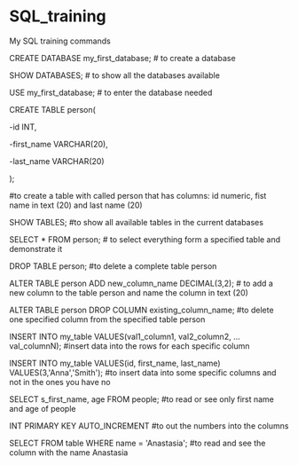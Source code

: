 # SQL_training
My SQL training commands

CREATE DATABASE my_first_database; # to create a database

SHOW DATABASES; # to show all the databases available

USE my_first_database; # to enter the database needed

CREATE TABLE person(

  -id INT,

  -first_name VARCHAR(20),

  -last_name VARCHAR(20)

  );

  #to create a table with called person that has columns: id numeric, fist name in text (20) and last name (20)

  SHOW TABLES; #to show all available tables in the current databases

  SELECT * FROM person; # to select everything form a specified table and demonstrate it

DROP TABLE person; #to delete a complete table person

ALTER TABLE person ADD new_column_name DECIMAL(3,2); # to add a new column to the table person and name the column in text (20)

ALTER TABLE person DROP COLUMN existing_column_name; #to delete one specified column from the specified table person

INSERT INTO my_table VALUES(val1_column1, val2_column2, ... val_columnN); #insert data into the rows for each specific column

INSERT INTO my_table  VALUES(id, first_name, last_name) VALUES(3,'Anna','Smith');
#to insert data into some specific columns and not in the ones you have no

SELECT s_first_name, age FROM people; #to read or see only first name and age of people

INT PRIMARY KEY AUTO_INCREMENT #to out the numbers into  the columns

SELECT FROM table WHERE name = 'Anastasia'; #to read and see the column with the name Anastasia
